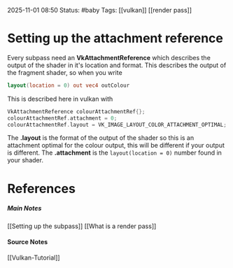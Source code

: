 2025-11-01 08:50
Status: #baby 
Tags: [[vulkan]] [[render pass]]
# Setting up the attachment reference

Every subpass need an **VkAttachmentReference** which describes the output of the shader in it's location and format. This describes the output of the fragment shader, so when you write 

```glsl
layout(location = 0) out vec4 outColour
```

This is described here in vulkan with 

```c++
VkAttachmentReference colourAttachmentRef{};
colourAttachmentRef.attachment = 0;
colourAttachmentRef.layout = VK_IMAGE_LAYOUT_COLOR_ATTACHMENT_OPTIMAL;
```

The **.layout** is the format of the output of the shader so this is an attachment optimal for the colour output, this will be different if your output is different. The **.attachment** is the `layout(location = 0)` number found in your shader.
# References
##### Main Notes
[[Setting up the subpass]]
[[What is a render pass]]
#### Source Notes
[[Vulkan-Tutorial]]